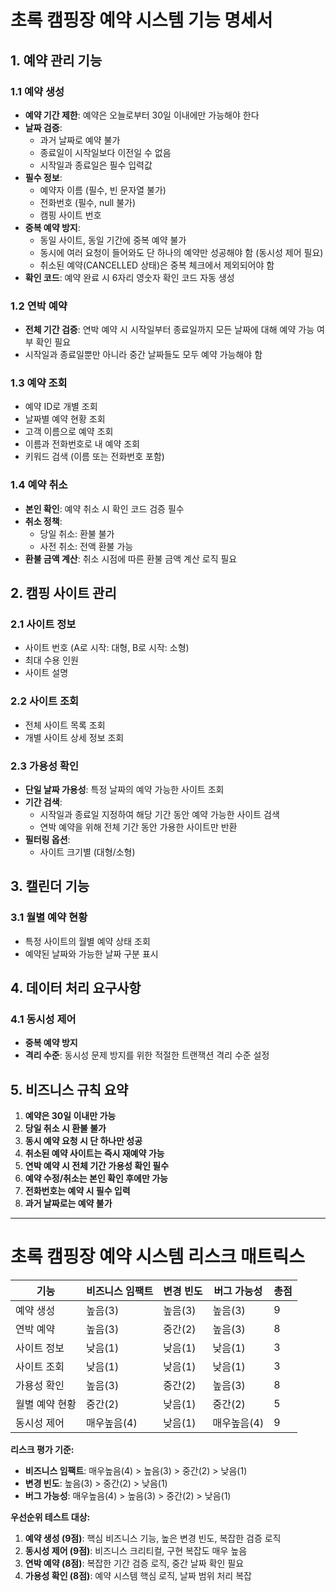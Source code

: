 # 초록 캠핑장 예약 시스템 기능 명세서

## 1. 예약 관리 기능

### 1.1 예약 생성

- **예약 기간 제한**: 예약은 오늘로부터 30일 이내에만 가능해야 한다
- **날짜 검증**:
    - 과거 날짜로 예약 불가
    - 종료일이 시작일보다 이전일 수 없음
    - 시작일과 종료일은 필수 입력값
- **필수 정보**:
    - 예약자 이름 (필수, 빈 문자열 불가)
    - 전화번호 (필수, null 불가)
    - 캠핑 사이트 번호
- **중복 예약 방지**:
    - 동일 사이트, 동일 기간에 중복 예약 불가
    - 동시에 여러 요청이 들어와도 단 하나의 예약만 성공해야 함 (동시성 제어 필요)
    - 취소된 예약(CANCELLED 상태)은 중복 체크에서 제외되어야 함
- **확인 코드**: 예약 완료 시 6자리 영숫자 확인 코드 자동 생성

### 1.2 연박 예약

- **전체 기간 검증**: 연박 예약 시 시작일부터 종료일까지 모든 날짜에 대해 예약 가능 여부 확인 필요
- 시작일과 종료일뿐만 아니라 중간 날짜들도 모두 예약 가능해야 함

### 1.3 예약 조회

- 예약 ID로 개별 조회
- 날짜별 예약 현황 조회
- 고객 이름으로 예약 조회
- 이름과 전화번호로 내 예약 조회
- 키워드 검색 (이름 또는 전화번호 포함)

### 1.4 예약 취소

- **본인 확인**: 예약 취소 시 확인 코드 검증 필수
- **취소 정책**:
    - 당일 취소: 환불 불가
    - 사전 취소: 전액 환불 가능
- **환불 금액 계산**: 취소 시점에 따른 환불 금액 계산 로직 필요

## 2. 캠핑 사이트 관리

### 2.1 사이트 정보

- 사이트 번호 (A로 시작: 대형, B로 시작: 소형)
- 최대 수용 인원
- 사이트 설명

### 2.2 사이트 조회

- 전체 사이트 목록 조회
- 개별 사이트 상세 정보 조회

### 2.3 가용성 확인

- **단일 날짜 가용성**: 특정 날짜의 예약 가능한 사이트 조회
- **기간 검색**:
    - 시작일과 종료일 지정하여 해당 기간 동안 예약 가능한 사이트 검색
    - 연박 예약을 위해 전체 기간 동안 가용한 사이트만 반환
- **필터링 옵션**:
    - 사이트 크기별 (대형/소형)

## 3. 캘린더 기능

### 3.1 월별 예약 현황

- 특정 사이트의 월별 예약 상태 조회
- 예약된 날짜와 가능한 날짜 구분 표시

## 4. 데이터 처리 요구사항

### 4.1 동시성 제어

- **중복 예약 방지**
- **격리 수준**: 동시성 문제 방지를 위한 적절한 트랜잭션 격리 수준 설정

## 5. 비즈니스 규칙 요약

1. **예약은 30일 이내만 가능**
2. **당일 취소 시 환불 불가**
3. **동시 예약 요청 시 단 하나만 성공**
4. **취소된 예약 사이트는 즉시 재예약 가능**
5. **연박 예약 시 전체 기간 가용성 확인 필수**
6. **예약 수정/취소는 본인 확인 후에만 가능**
7. **전화번호는 예약 시 필수 입력**
8. **과거 날짜로는 예약 불가**

---

# 초록 캠핑장 예약 시스템 리스크 매트릭스

| 기능       | 비즈니스 임팩트 | 변경 빈도 | 버그 가능성  | 총점 |
|----------|----------|-------|---------|----|
| 예약 생성    | 높음(3)    | 높음(3) | 높음(3)   | 9  |
| 연박 예약    | 높음(3)    | 중간(2) | 높음(3)   | 8  |
| 사이트 정보   | 낮음(1)    | 낮음(1) | 낮음(1)   | 3  |
| 사이트 조회   | 낮음(1)    | 낮음(1) | 낮음(1)   | 3  |
| 가용성 확인   | 높음(3)    | 중간(2) | 높음(3)   | 8  |
| 월별 예약 현황 | 중간(2)    | 낮음(1) | 중간(2)   | 5  |
| 동시성 제어   | 매우높음(4)  | 낮음(1) | 매우높음(4) | 9  |

**리스크 평가 기준:**

- **비즈니스 임팩트**: 매우높음(4) > 높음(3) > 중간(2) > 낮음(1)
- **변경 빈도**: 높음(3) > 중간(2) > 낮음(1)
- **버그 가능성**: 매우높음(4) > 높음(3) > 중간(2) > 낮음(1)

**우선순위 테스트 대상:**

1. **예약 생성 (9점)**: 핵심 비즈니스 기능, 높은 변경 빈도, 복잡한 검증 로직
2. **동시성 제어 (9점)**: 비즈니스 크리티컬, 구현 복잡도 매우 높음
3. **연박 예약 (8점)**: 복잡한 기간 검증 로직, 중간 날짜 확인 필요
4. **가용성 확인 (8점)**: 예약 시스템 핵심 로직, 날짜 범위 처리 복잡